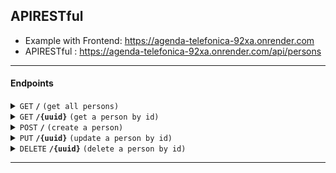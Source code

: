 ## APIRESTful

- Example with Frontend: https://agenda-telefonica-92xa.onrender.com
- APIRESTful : https://agenda-telefonica-92xa.onrender.com/api/persons

---

#### Endpoints

<details>
 <summary><code>GET</code> <code><b>/</b></code> <code>(get all persons)</code></summary>

##### Parameters

> not parameters required

##### Responses

> | http code | content-type              | response                             |
> | --------- | ------------------------- | ------------------------------------ |
> | `200`     | `application/json`        | `Configuration created successfully` |
> | `500`     | `text/html;charset=utf-8` | none                                 |

##### Example RestClient

> ```javascript
> GET https://agenda-telefonica-92xa.onrender.com/api/persons HTTP/1.1
> ```

</details>

<details>
 <summary><code>GET</code> <code><b>/{uuid}</b></code> <code>(get a person by id)</code></summary>

##### Parameters

> uuid

##### Responses

> | http code | content-type              | response |
> | --------- | ------------------------- | -------- |
> | `200`     | `application/json`        | JSON     |
> | `404`     | `text/html;charset=utf-8` | none     |

##### Example RestClient

> ```javascript
> GET https://agenda-telefonica-92xa.onrender.com/api/persons/{uuid} HTTP/1.1
> ```

</details>

<details>
 <summary><code>POST</code> <code><b>/</b></code> <code>(create a person)</code></summary>

##### Parameters

> | name   | type                 |
> | ------ | -------------------- |
> | name   | String               |
> | number | String(only numbers) |

##### Responses

> | http code | content-type              | response |
> | --------- | ------------------------- | -------- |
> | `201`     | `application/json`        | JSON     |
> | `400`     | `text/html;charset=utf-8` | none     |

##### Example RestClient

> ```javascript
> POST https://agenda-telefonica-92xa.onrender.com/api/persons HTTP/1.1
> content-type: application/json
> {
>   "name": "Juan",
>  "number": "123-123123"
> }
> ```

</details>

<details>
  <summary><code>PUT</code> <code><b>/{uuid}</b></code> <code>(update a person by id)</code></summary>

##### Parameters

> | name   | type     | data type | description                         |
> | ------ | -------- | --------- | ----------------------------------- |
> | `uuid` | required | string    | The specific stub unique idendifier |

##### Responses

> | http code | content-type               | response                                 |
> | --------- | -------------------------- | ---------------------------------------- |
> | `200`     | `application/json        ` | JSON string                              |
> | `400`     | `application/json`         | `{"code":"400","message":"Bad Request"}` |

##### Example RestClient

> ```javascript
> PUT https://agenda-telefonica-92xa.onrender.com/api/persons/{uuid} HTTP/1.1
> Content-Type: application/json
>
> {
>    "number": "999-999999"
> }
> ```

</details>

<details>
  <summary><code>DELETE</code> <code><b>/{uuid}</b></code> <code>(delete a person by id)</code></summary>

##### Parameters

> uuid

##### Responses

> | http code | content-type               | response    |
> | --------- | -------------------------- | ----------- |
> | `202`     | `application/json        ` | JSON string |
> | `404`     | `application/json`         | none        |

##### Example cURL

> ```javascript
>  DELETE https://agenda-telefonica-92xa.onrender.com/api/persons/{uuid} HTTP/1.1
> ```

</details>

---

```

```

